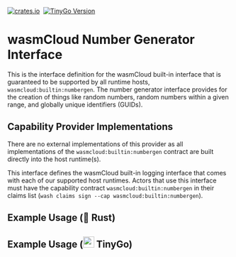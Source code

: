 [![crates.io](https://img.shields.io/crates/v/wasmcloud-interface-logging.svg)](https://crates.io/crates/wasmcloud-interface-logging)&nbsp;
[![TinyGo Version](https://img.shields.io/github/go-mod/go-version/wasmcloud/interfaces?label=TinyGo&filename=logging%2Ftinygo%2Fgo.mod)](https://pkg.go.dev/github.com/wasmcloud/interfaces/logging/tinygo)
# wasmCloud Number Generator Interface
This is the interface definition for the wasmCloud built-in interface that is guaranteed to be supported by all runtime hosts, `wasmcloud:builtin:numbergen`. The number generator interface provides for the creation of things like random numbers, random numbers within a given range, and globally unique identifiers (GUIDs).

## Capability Provider Implementations
There are no external implementations of this provider as all implementations of the `wasmcloud:builtin:numbergen` contract are built directly into the host runtime(s).

This interface defines the wasmCloud built-in logging interface that comes with each of our supported host runtimes. Actors that use this interface must have the capability contract `wasmcloud:builtin:numbergen` in their claims list (`wash claims sign --cap wasmcloud:builtin:numbergen`).

## Example Usage (🦀 Rust)

## Example Usage (<img alt="gopher" src="https://i.imgur.com/fl5JozD.png" height="25px"> TinyGo)